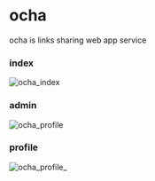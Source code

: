 # ocha
ocha is links sharing web app service
### index
![ocha_index](https://github.com/naonao0001777/ocha/assets/46675984/5a61b35d-27d1-4a8b-99cf-dbbdd2bfd279)
### admin
![ocha_profile](https://github.com/naonao0001777/ocha/assets/46675984/7ff85375-d2b8-4d61-8d8c-516e9aa8cd42)

### profile
![ocha_profile_](https://github.com/naonao0001777/ocha/assets/46675984/84c31972-b542-4eff-9c39-b8fe0e848f07)
